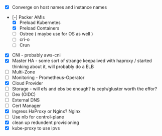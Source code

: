   - [x] Converge on host names and instance names
  - [-] Packer AMIs
    - [x] Preload Kubernetes
    - [x] Preload Containers
    - [ ] Ostree ( maybe use for OS as well )
    - [ ] cri-o
    - [ ] Crun
  - [x] CNI - probably aws-cni
  - [x] Master HA - some sort of strange keepalived with haproxy / started thinking about it, will probably do a ELB
  - [ ] Multi-Zone
  - [ ] Monitoring - Prometheus-Operator
  - [x] Cloud Provider
  - [ ] Storage - will efs and ebs be enough? is ceph/gluster worth the effor?
  - [ ] Dex (OIDC)
  - [ ] External DNS
  - [ ] Cert Manager
  - [x] Ingress HaProxy or Nginx? Nginx
  - [ ] Use nlb for control-plane
  - [x] clean up redundent provisioning
  - [x] kube-proxy to use ipvs
